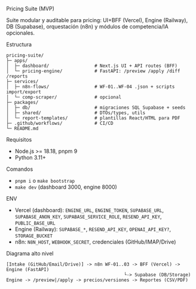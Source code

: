 Pricing Suite (MVP)

Suite modular y auditable para pricing: UI+BFF (Vercel), Engine (Railway), DB (Supabase), orquestación (n8n) y módulos de competencia/IA opcionales.

Estructura

```
pricing-suite/
├─ apps/
│  ├─ dashboard/                 # Next.js UI + API routes (BFF)
│  └─ pricing-engine/            # FastAPI: /preview /apply /diff /reports
├─ services/
│  ├─ n8n-flows/                 # WF-01..WF-04 .json + scripts import/export
│  └─ comp-scraper/              # opcional
├─ packages/
│  ├─ db/                        # migraciones SQL Supabase + seeds
│  ├─ shared/                    # DTOs/types, utils
│  └─ report-templates/          # plantillas React/HTML para PDF
├─ .github/workflows/            # CI/CD
└─ README.md
```

Requisitos
- Node.js >= 18.18, pnpm 9
- Python 3.11+

Comandos
- `pnpm i` o `make bootstrap`
- `make dev` (dashboard 3000, engine 8000)

ENV
- Vercel (dashboard): `ENGINE_URL`, `ENGINE_TOKEN`, `SUPABASE_URL`, `SUPABASE_ANON_KEY`, `SUPABASE_SERVICE_ROLE`, `RESEND_API_KEY`, `PUBLIC_BASE_URL`
- Engine (Railway): `SUPABASE_*`, `RESEND_API_KEY`, `OPENAI_API_KEY?`, `STORAGE_BUCKET`
- n8n: `N8N_HOST`, `WEBHOOK_SECRET`, credenciales (GitHub/IMAP/Drive)

Diagrama alto nivel

```
[Intake (GitHub/Email/Drive)] -> n8n WF-01..03 -> BFF (Vercel) -> Engine (FastAPI)
                                            └-> Supabase (DB/Storage)
Engine -> /preview|/apply -> precios/versiones -> Reportes (CSV/PDF)
```


